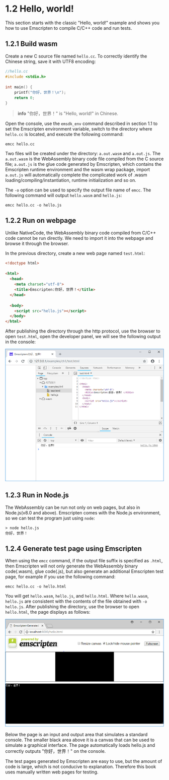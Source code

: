 # 1.2 Hello, world!

This section starts with the classic "Hello, world!" example and shows you how to use Emscripten to compile C/C++ code and run tests.

## 1.2.1 Build wasm

Create a new C source file named `hello.cc`. To correctly identify the Chinese string, save it with UTF8 encoding:

```c
//hello.cc
#include <stdio.h>

int main() {
    printf("你好，世界！\n");
    return 0;
}
```

> **info** "你好，世界！" is "Hello, world!" in Chinese.

Open the console, use the `emsdk_env` command described in section 1.1 to set the Emscripten environment variable, switch to the directory where `hello.cc` is located, and execute the following command:

```
emcc hello.cc
```

Two files will be created under the directory: `a.out.wasm` and `a.out.js`. The `a.out.wasm` is the WebAssembly binary code file compiled from the C source file; `a.out.js` is the glue code generated by Emscripten, which contains the Emscripten runtime environment and the wasm wrap package, import `a.out.js` will automatically complete the complicated work of .wasm loading/compiling/instantiation, runtime initialization and so on.

The `-o` option can be used to specify the output file name of `emcc`. The following command will output `hello.wasm` and `hello.js`:

```
emcc hello.cc -o hello.js
```

## 1.2.2 Run on webpage

Unlike NativeCode, the WebAssembly binary code compiled from C/C++ code cannot be run directly. We need to import it into the webpage and browse it through the browser.

In the previous directory, create a new web page named `test.html`:

```html
<!doctype html>

<html>
  <head>
    <meta charset="utf-8">
    <title>Emscripten:你好，世界！</title>
  </head>

  <body>
    <script src="hello.js"></script>
  </body>
</html>
```

After publishing the directory through the http protocol, use the browser to open `test.html`, open the developer panel, we will see the following output in the console:

![](images/helloworld_log.png)

## 1.2.3 Run in Node.js

The WebAssembly can be run not only on web pages, but also in Node.js(v8.0 and above). Emscripten comes with the Node.js environment, so we can test the program just using `node`:

```
> node hello.js
你好，世界！
```

## 1.2.4 Generate test page using Emscripten

When using the `emcc` command, if the output file suffix is specified as `.html`, then Emscripten will not only generate the WebAssembly binary code(.wasm), glue code(.js), but also generate an additional Emscripten test page, for example if you use the following command:

```
emcc hello.cc -o hello.html
```

You will get `hello.wasm`, `hello.js`, and `hello.html`. Where `hello.wasm`, `hello.js` are consistent with the contents of the file obtained with `-o hello.js`. After publishing the directory, use the browser to open `hello.html`, the page displays as follows:

![](images/Emscripten_test_html.png)

Below the page is an input and output area that simulates a standard console. The smaller black area above it is a canvas that can be used to simulate a graphical interface. The page automatically loads hello.js and correctly outputs "你好，世界！" on the console.

The test pages generated by Emscripten are easy to use, but the amount of code is large, which is not conducive to explanation. Therefore this book uses manually written web pages for testing.